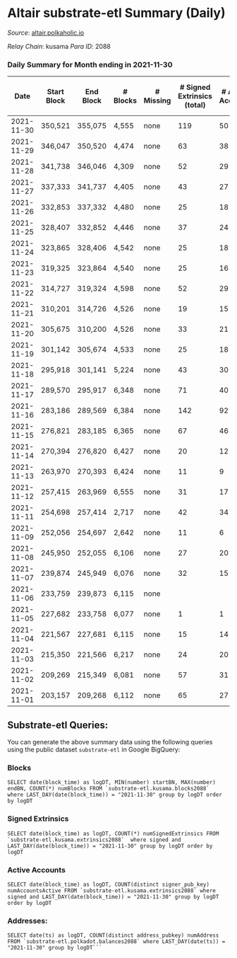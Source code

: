 # Altair substrate-etl Summary (Daily)

_Source_: [altair.polkaholic.io](https://altair.polkaholic.io)

*Relay Chain*: kusama
*Para ID*: 2088



### Daily Summary for Month ending in 2021-11-30


| Date | Start Block | End Block | # Blocks | # Missing | # Signed Extrinsics (total) | # Active Accounts | # Addresses with Balances | # Events | # Transfers | # XCM Transfers In | # XCM Transfers Out |
| ---- | ----------- | --------- | -------- | --------- | --------------------------- | ----------------- | ------------------------- | -------- | ----------- | ------------------ | ------------------- |
| 2021-11-30 | 350,521 | 355,075 | 4,555 | none  | 119 | 50 | 17,251 | 11,101 | 170 ($41,708.30) |   |   |
| 2021-11-29 | 346,047 | 350,520 | 4,474 | none  | 63 | 38 | 17,084 | 9,651 | 58 ($97,387.29) |   |   |
| 2021-11-28 | 341,738 | 346,046 | 4,309 | none  | 52 | 29 | 17,021 | 9,309 | 58 ($10,429.44) |   |   |
| 2021-11-27 | 337,333 | 341,737 | 4,405 | none  | 43 | 27 | 16,964 | 9,315 | 42 ($16,746.75) |   |   |
| 2021-11-26 | 332,853 | 337,332 | 4,480 | none  | 25 | 18 | 16,921 | 9,686 | 64 ($45,258.17) |   |   |
| 2021-11-25 | 328,407 | 332,852 | 4,446 | none  | 37 | 24 | 16,862 | 9,523 | 54 ($28,050.51) |   |   |
| 2021-11-24 | 323,865 | 328,406 | 4,542 | none  | 25 | 18 | 16,808 | 10,043 | 85 ($94,946.26) |   |   |
| 2021-11-23 | 319,325 | 323,864 | 4,540 | none  | 25 | 16 |  | 10,403 | 118 ($78,442.19) |   |   |
| 2021-11-22 | 314,727 | 319,324 | 4,598 | none  | 52 | 29 | 16,608 | 10,917 | 152 ($62,052.30) |   |   |
| 2021-11-21 | 310,201 | 314,726 | 4,526 | none  | 19 | 15 | 16,459 | 10,794 | 157 ($78,775.56) |   |   |
| 2021-11-20 | 305,675 | 310,200 | 4,526 | none  | 33 | 21 | 16,307 | 10,714 | 148 ($69,633.56) |   |   |
| 2021-11-19 | 301,142 | 305,674 | 4,533 | none  | 25 | 18 | 16,160 | 12,124 | 276 ($140,435) |   |   |
| 2021-11-18 | 295,918 | 301,141 | 5,224 | none  | 43 | 30 | 15,888 | 14,523 | 367 ($149,158) |   |   |
| 2021-11-17 | 289,570 | 295,917 | 6,348 | none  | 71 | 40 | 15,523 | 19,862 | 647 ($599,733) |   |   |
| 2021-11-16 | 283,186 | 289,569 | 6,384 | none  | 142 | 92 |  | 40,800 | 2,547 ($2,000,029) |   |   |
| 2021-11-15 | 276,821 | 283,185 | 6,365 | none  | 67 | 46 | 12,407 | 21,595 | 804 ($582,688) |   |   |
| 2021-11-14 | 270,394 | 276,820 | 6,427 | none  | 20 | 12 | 11,633 | 12,877 |   |   |   |
| 2021-11-13 | 263,970 | 270,393 | 6,424 | none  | 11 | 9 | 11,633 | 12,863 |   |   |   |
| 2021-11-12 | 257,415 | 263,969 | 6,555 | none  | 31 | 17 | 11,632 | 13,144 |   |   |   |
| 2021-11-11 | 254,698 | 257,414 | 2,717 | none  | 42 | 34 | 11,631 | 5,478 |   |   |   |
| 2021-11-09 | 252,056 | 254,697 | 2,642 | none  | 11 | 6 | 11,622 | 5,301 |   |   |   |
| 2021-11-08 | 245,950 | 252,055 | 6,106 | none  | 27 | 20 | 11,620 | 12,244 |   |   |   |
| 2021-11-07 | 239,874 | 245,949 | 6,076 | none  | 32 | 15 | 11,616 | 12,187 |   |   |   |
| 2021-11-06 | 233,759 | 239,873 | 6,115 | none  |  |  | 11,616 | 12,234 |   |   |   |
| 2021-11-05 | 227,682 | 233,758 | 6,077 | none  | 1 | 1 | 11,616 | 12,158 |   |   |   |
| 2021-11-04 | 221,567 | 227,681 | 6,115 | none  | 15 | 14 |  | 12,248 |   |   |   |
| 2021-11-03 | 215,350 | 221,566 | 6,217 | none  | 24 | 20 | 11,610 | 12,462 |   |   |   |
| 2021-11-02 | 209,269 | 215,349 | 6,081 | none  | 57 | 31 |  | 12,222 |   |   |   |
| 2021-11-01 | 203,157 | 209,268 | 6,112 | none  | 65 | 27 | 11,597 | 12,293 |   |   |   |

## Substrate-etl Queries:
You can generate the above summary data using the following queries using the public dataset `substrate-etl` in Google BigQuery:


### Blocks
```
SELECT date(block_time) as logDT, MIN(number) startBN, MAX(number) endBN, COUNT(*) numBlocks FROM `substrate-etl.kusama.blocks2088`  where LAST_DAY(date(block_time)) = "2021-11-30" group by logDT order by logDT
```


### Signed Extrinsics
```
SELECT date(block_time) as logDT, COUNT(*) numSignedExtrinsics FROM `substrate-etl.kusama.extrinsics2088`  where signed and LAST_DAY(date(block_time)) = "2021-11-30" group by logDT order by logDT
```


### Active Accounts
```
SELECT date(block_time) as logDT, COUNT(distinct signer_pub_key) numAccountsActive FROM `substrate-etl.kusama.extrinsics2088` where signed and LAST_DAY(date(block_time)) = "2021-11-30" group by logDT order by logDT
```


### Addresses:
```
SELECT date(ts) as logDT, COUNT(distinct address_pubkey) numAddress FROM `substrate-etl.polkadot.balances2088` where LAST_DAY(date(ts)) = "2021-11-30" group by logDT```

